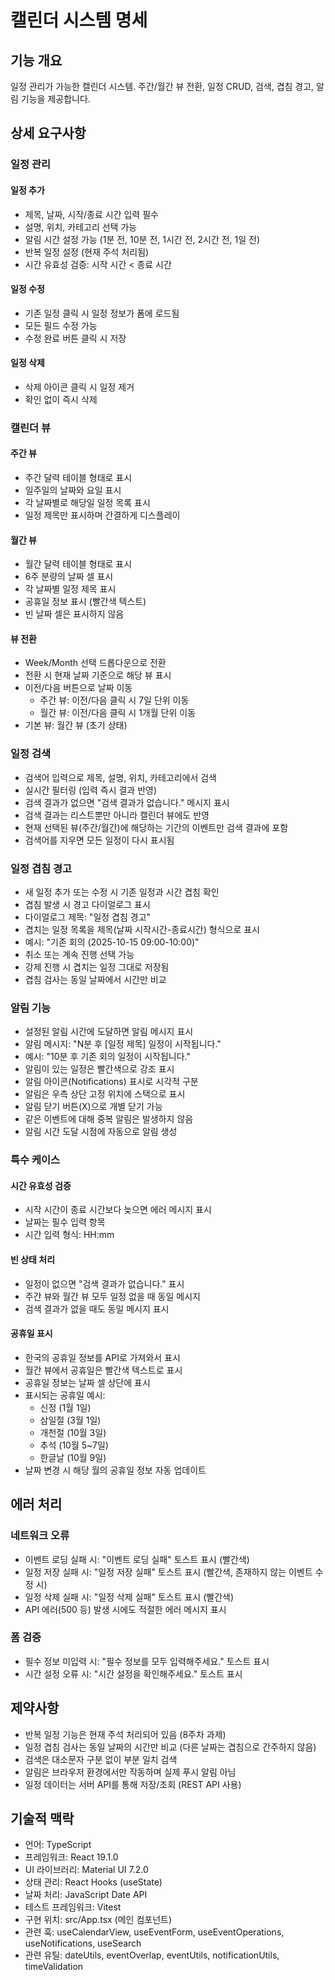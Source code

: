 # 캘린더 시스템 명세

## 기능 개요

일정 관리가 가능한 캘린더 시스템. 주간/월간 뷰 전환, 일정 CRUD, 검색, 겹침 경고, 알림 기능을 제공합니다.

## 상세 요구사항

### 일정 관리

#### 일정 추가

- 제목, 날짜, 시작/종료 시간 입력 필수
- 설명, 위치, 카테고리 선택 가능
- 알림 시간 설정 가능 (1분 전, 10분 전, 1시간 전, 2시간 전, 1일 전)
- 반복 일정 설정 (현재 주석 처리됨)
- 시간 유효성 검증: 시작 시간 < 종료 시간

#### 일정 수정

- 기존 일정 클릭 시 일정 정보가 폼에 로드됨
- 모든 필드 수정 가능
- 수정 완료 버튼 클릭 시 저장

#### 일정 삭제

- 삭제 아이콘 클릭 시 일정 제거
- 확인 없이 즉시 삭제

### 캘린더 뷰

#### 주간 뷰

- 주간 달력 테이블 형태로 표시
- 일주일의 날짜와 요일 표시
- 각 날짜별로 해당일 일정 목록 표시
- 일정 제목만 표시하며 간결하게 디스플레이

#### 월간 뷰

- 월간 달력 테이블 형태로 표시
- 6주 분량의 날짜 셀 표시
- 각 날짜별 일정 제목 표시
- 공휴일 정보 표시 (빨간색 텍스트)
- 빈 날짜 셀은 표시하지 않음

#### 뷰 전환

- Week/Month 선택 드롭다운으로 전환
- 전환 시 현재 날짜 기준으로 해당 뷰 표시
- 이전/다음 버튼으로 날짜 이동
  - 주간 뷰: 이전/다음 클릭 시 7일 단위 이동
  - 월간 뷰: 이전/다음 클릭 시 1개월 단위 이동
- 기본 뷰: 월간 뷰 (초기 상태)

### 일정 검색

- 검색어 입력으로 제목, 설명, 위치, 카테고리에서 검색
- 실시간 필터링 (입력 즉시 결과 반영)
- 검색 결과가 없으면 "검색 결과가 없습니다." 메시지 표시
- 검색 결과는 리스트뿐만 아니라 캘린더 뷰에도 반영
- 현재 선택된 뷰(주간/월간)에 해당하는 기간의 이벤트만 검색 결과에 포함
- 검색어를 지우면 모든 일정이 다시 표시됨

### 일정 겹침 경고

- 새 일정 추가 또는 수정 시 기존 일정과 시간 겹침 확인
- 겹침 발생 시 경고 다이얼로그 표시
- 다이얼로그 제목: "일정 겹침 경고"
- 겹치는 일정 목록을 제목(날짜 시작시간-종료시간) 형식으로 표시
- 예시: "기존 회의 (2025-10-15 09:00-10:00)"
- 취소 또는 계속 진행 선택 가능
- 강제 진행 시 겹치는 일정 그대로 저장됨
- 겹침 검사는 동일 날짜에서 시간만 비교

### 알림 기능

- 설정된 알림 시간에 도달하면 알림 메시지 표시
- 알림 메시지: "N분 후 [일정 제목] 일정이 시작됩니다."
- 예시: "10분 후 기존 회의 일정이 시작됩니다."
- 알림이 있는 일정은 빨간색으로 강조 표시
- 알림 아이콘(Notifications) 표시로 시각적 구분
- 알림은 우측 상단 고정 위치에 스택으로 표시
- 알림 닫기 버튼(X)으로 개별 닫기 가능
- 같은 이벤트에 대해 중복 알림은 발생하지 않음
- 알림 시간 도달 시점에 자동으로 알림 생성

### 특수 케이스

#### 시간 유효성 검증

- 시작 시간이 종료 시간보다 늦으면 에러 메시지 표시
- 날짜는 필수 입력 항목
- 시간 입력 형식: HH:mm

#### 빈 상태 처리

- 일정이 없으면 "검색 결과가 없습니다." 표시
- 주간 뷰와 월간 뷰 모두 일정 없을 때 동일 메시지
- 검색 결과가 없을 때도 동일 메시지 표시

#### 공휴일 표시

- 한국의 공휴일 정보를 API로 가져와서 표시
- 월간 뷰에서 공휴일은 빨간색 텍스트로 표시
- 공휴일 정보는 날짜 셀 상단에 표시
- 표시되는 공휴일 예시:
  - 신정 (1월 1일)
  - 삼일절 (3월 1일)
  - 개천절 (10월 3일)
  - 추석 (10월 5~7일)
  - 한글날 (10월 9일)
- 날짜 변경 시 해당 월의 공휴일 정보 자동 업데이트

## 에러 처리

### 네트워크 오류

- 이벤트 로딩 실패 시: "이벤트 로딩 실패" 토스트 표시 (빨간색)
- 일정 저장 실패 시: "일정 저장 실패" 토스트 표시 (빨간색, 존재하지 않는 이벤트 수정 시)
- 일정 삭제 실패 시: "일정 삭제 실패" 토스트 표시 (빨간색)
- API 에러(500 등) 발생 시에도 적절한 에러 메시지 표시

### 폼 검증

- 필수 정보 미입력 시: "필수 정보를 모두 입력해주세요." 토스트 표시
- 시간 설정 오류 시: "시간 설정을 확인해주세요." 토스트 표시

## 제약사항

- 반복 일정 기능은 현재 주석 처리되어 있음 (8주차 과제)
- 일정 겹침 검사는 동일 날짜의 시간만 비교 (다른 날짜는 겹침으로 간주하지 않음)
- 검색은 대소문자 구분 없이 부분 일치 검색
- 알림은 브라우저 환경에서만 작동하며 실제 푸시 알림 아님
- 일정 데이터는 서버 API를 통해 저장/조회 (REST API 사용)

## 기술적 맥락

- 언어: TypeScript
- 프레임워크: React 19.1.0
- UI 라이브러리: Material UI 7.2.0
- 상태 관리: React Hooks (useState)
- 날짜 처리: JavaScript Date API
- 테스트 프레임워크: Vitest
- 구현 위치: src/App.tsx (메인 컴포넌트)
- 관련 훅: useCalendarView, useEventForm, useEventOperations, useNotifications, useSearch
- 관련 유틸: dateUtils, eventOverlap, eventUtils, notificationUtils, timeValidation

